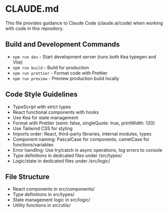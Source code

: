 # CLAUDE.md

This file provides guidance to Claude Code (claude.ai/code) when working with code in this repository.

## Build and Development Commands
- `npm run dev` - Start development server (runs both Kea typegen and Vite)
- `npm run build` - Build for production
- `npm run prettier` - Format code with Prettier
- `npm run preview` - Preview production build locally

## Code Style Guidelines
- TypeScript with strict types
- React functional components with hooks
- Use Kea for state management
- Format with Prettier (semi: false, singleQuote: true, printWidth: 120)
- Use Tailwind CSS for styling
- Imports order: React, third-party libraries, internal modules, types
- Component naming: PascalCase for components, camelCase for functions/variables
- Error handling: Use try/catch in async operations, log errors to console
- Type definitions in dedicated files under /src/types/
- Logic/state in dedicated files under /src/logic/

## File Structure
- React components in src/components/
- Type definitions in src/types/
- State management logic in src/logic/
- Utility functions in src/utils/
